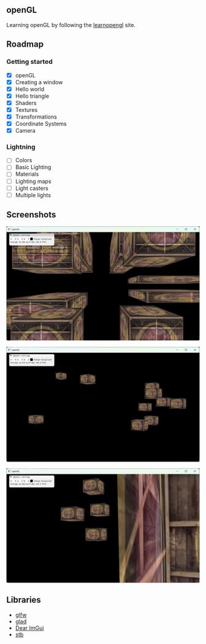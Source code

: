 ## openGL
Learning openGL by following the [learnopengl](https://learnopengl.com/) site. 

## Roadmap
### Getting started 
- [x] openGL
- [x] Creating a window
- [x] Hello world
- [x] Hello triangle
- [x] Shaders
- [x] Textures
- [x] Transformations
- [x] Coordinate Systems
- [x] Camera

### Lightning
- [ ] Colors
- [ ] Basic Lighting
- [ ] Materials
- [ ] Lighting maps
- [ ] Light casters
- [ ] Multiple lights

## Screenshots
![image](./ss/ss1.png)

![image](./ss/ss2.png)

![image](./ss/ss3.png)

## Libraries
- [glfw](https://github.com/glfw/glfw)
- [glad](https://github.com/Dav1dde/glad)
- [Dear ImGui](https://github.com/ocornut/imgui)
- [stb](https://github.com/nothings/stb)



